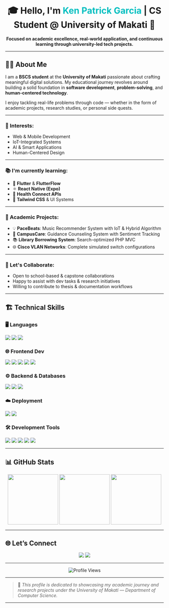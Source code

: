 <!-- ================================================================ -->
<!--                   EDUCATIONAL GITHUB PROFILE README             -->
<!-- ================================================================ -->

<h1 align="center">
  🎓 Hello, I'm <span style="color:#00BFC0">Ken Patrick Garcia</span> | CS Student @ University of Makati 👋
</h1>

<p align="center">
  <strong>Focused on academic excellence, real-world application, and continuous learning through university-led tech projects.</strong>
</p>

---

## 🧑‍💻 About Me

I am a **BSCS student** at the **University of Makati** passionate about crafting meaningful digital solutions. My educational journey revolves around building a solid foundation in **software development**, **problem-solving**, and **human-centered technology**.

I enjoy tackling real-life problems through code — whether in the form of academic projects, research studies, or personal side quests.

---

### 🎯 Interests:
- Web & Mobile Development  
- IoT-Integrated Systems  
- AI & Smart Applications  
- Human-Centered Design

---

### 📚 I'm currently learning:
- 📱 **Flutter** & **FlutterFlow**  
- ⚛️ **React Native (Expo)**  
- 🔌 **Health Connect APIs**  
- 🎨 **Tailwind CSS** & UI Systems

---

### 🧪 Academic Projects:
- 💡 **PaceBeats**: Music Recommender System with IoT & Hybrid Algorithm  
- 🧠 **CampusCare**: Guidance Counseling System with Sentiment Tracking  
- 📚 **Library Borrowing System**: Search-optimized PHP MVC  
- 🌐 **Cisco VLAN Networks**: Complete simulated switch configurations

---

### 🤝 Let's Collaborate:
- Open to school-based & capstone collaborations  
- Happy to assist with dev tasks & research initiatives  
- Willing to contribute to thesis & documentation workflows

---

## 🏗️ Technical Skills

### 🖥️ Languages
<p>
  <img src="https://img.shields.io/badge/JavaScript-F7DF1E?style=flat&logo=javascript&logoColor=black"/>
  <img src="https://img.shields.io/badge/C++-00599C?style=flat&logo=c%2B%2B&logoColor=white"/>
  <img src="https://img.shields.io/badge/Python-3776AB?style=flat&logo=python&logoColor=white"/>
</p>

### 🌐 Frontend Dev
<p>
  <img src="https://img.shields.io/badge/HTML5-E34F26?style=flat&logo=html5&logoColor=white"/>
  <img src="https://img.shields.io/badge/CSS3-1572B6?style=flat&logo=css3&logoColor=white"/>
  <img src="https://img.shields.io/badge/Tailwind_CSS-06B6D4?style=flat&logo=tailwindcss&logoColor=white"/>
  <img src="https://img.shields.io/badge/React_Native-20232A?style=flat&logo=react&logoColor=61DAFB"/>
  <img src="https://img.shields.io/badge/Flutter-02569B?style=flat&logo=flutter&logoColor=white"/>
</p>

### ⚙️ Backend & Databases
<p>
  <img src="https://img.shields.io/badge/PHP-777BB4?style=flat&logo=php&logoColor=white"/>
  <img src="https://img.shields.io/badge/Firebase-FFCA28?style=flat&logo=firebase&logoColor=black"/>
  <img src="https://img.shields.io/badge/Appwrite-F02E65?style=flat&logo=appwrite&logoColor=white"/>
</p>

### ☁️ Deployment
<p>
  <img src="https://img.shields.io/badge/Vercel-000000?style=flat&logo=vercel&logoColor=white"/>
  <img src="https://img.shields.io/badge/Heroku-430098?style=flat&logo=heroku&logoColor=white"/>
</p>

### 🛠 Development Tools
<p>
  <img src="https://img.shields.io/badge/Git-F05032?style=flat&logo=git&logoColor=white"/>
  <img src="https://img.shields.io/badge/Postman-FF6C37?style=flat&logo=postman&logoColor=white"/>
  <img src="https://img.shields.io/badge/WebStorm-000000?style=flat&logo=webstorm&logoColor=white"/>
  <img src="https://img.shields.io/badge/VSCode-007ACC?style=flat&logo=visualstudiocode&logoColor=white"/>
  <img src="https://img.shields.io/badge/FlutterFlow-FF7A59?style=flat&logo=flutter&logoColor=white"/>
</p>

---

## 📊 GitHub Stats

<div align="center">
  <img src="https://github-readme-stats.vercel.app/api?username=kCan1&show_icons=true&theme=radical" height="160" />
  <img src="https://streak-stats.demolab.com?user=kCan1&theme=radical&hide_border=true" height="160" />
  <img src="https://github-readme-stats.vercel.app/api/top-langs/?username=kCan1&layout=compact&theme=radical" height="160" />
</div>

---

## 🌐 Let’s Connect

<p align="center">
  <a href="mailto:kgarcia.a62240916@umak.edu.ph"><img src="https://img.shields.io/badge/Umak%20Email-blue?style=for-the-badge&logo=gmail&logoColor=white" /></a>
  <a href="https://www.linkedin.com/in/ken-patrick-garcia-ba5430285"><img src="https://img.shields.io/badge/LinkedIn-0077B5?style=for-the-badge&logo=linkedin&logoColor=white" /></a>
</p>

---

<p align="center">
  <img src="https://komarev.com/ghpvc/?username=kenpatrick&label=Profile%20views&color=0e75b6&style=flat" alt="Profile Views" />
</p>

---

> 📘 *This profile is dedicated to showcasing my academic journey and research projects under the University of Makati — Department of Computer Science.*

---

